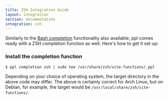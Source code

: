 ```yaml
---
title: ZSH Integration Guide
layout: integration
section: documentation
integration: zsh
---
```


Similarly to the [Bash completion](/documentation/integration/bash/)
functionality also available, ppl comes ready with a ZSH completion function as
well. Here's how to get it set up:

### Install the completion function

    $ ppl completion zsh | sudo tee /usr/share/zsh/site-functions/_ppl

Depending on your choice of operating system, the target directory in the above
code may differ. The above is certainly correct for Arch Linux, but on Debian,
for example, the target would be `/usr/local/share/zsh/site-functions/`.

